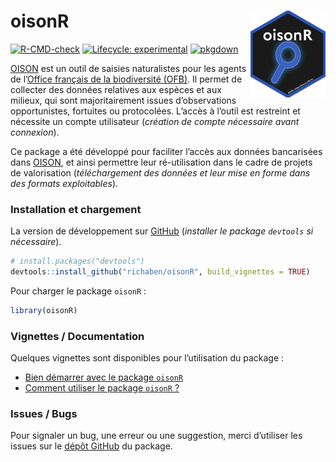
<!-- README.md is generated from README.Rmd. Please edit that file -->

# oisonR <a href="https://richaben.github.io/oisonR/"><img src="man/figures/logo.png" align="right" height="139" alt="oisonR website" /></a>

<!-- badges: start -->

[![R-CMD-check](https://github.com/richaben/oisonR/actions/workflows/R-CMD-check.yaml/badge.svg)](https://github.com/richaben/oisonR/actions/workflows/R-CMD-check.yaml)
[![Lifecycle:
experimental](https://img.shields.io/badge/lifecycle-experimental-orange.svg)](https://lifecycle.r-lib.org/articles/stages.html#experimental)
[![pkgdown](https://github.com/richaben/oisonR/actions/workflows/pkgdown.yaml/badge.svg)](https://github.com/richaben/oisonR/actions/workflows/pkgdown.yaml)
<!-- badges: end -->

[OISON](https://oison.ofb.fr/) est un outil de saisies naturalistes pour
les agents de l’[Office français de la biodiversité
(OFB)](https://www.ofb.gouv.fr/). Il permet de collecter des données
relatives aux espèces et aux milieux, qui sont majoritairement issues
d’observations opportunistes, fortuites ou protocolées. L’accès à
l’outil est restreint et nécessite un compte utilisateur (*création de
compte nécessaire avant connexion*).

Ce package a été développé pour faciliter l’accès aux données
bancarisées dans [OISON](https://oison.ofb.fr/), et ainsi permettre leur
ré-utilisation dans le cadre de projets de valorisation (*téléchargement
des données et leur mise en forme dans des formats exploitables*).

### Installation et chargement

La version de développement sur [GitHub](https://github.com/)
(*installer le package `devtools` si nécessaire*).

``` r
# install.packages("devtools")
devtools::install_github("richaben/oisonR", build_vignettes = TRUE)
```

Pour charger le package `oisonR` :

``` r
library(oisonR)
```

### Vignettes / Documentation

Quelques vignettes sont disponibles pour l’utilisation du package :

- [Bien démarrer avec le package
  `oisonR`](https://richaben.github.io/oisonR/articles/bien-demarrer-avec-oisonR.html)
- [Comment utiliser le package `oisonR`
  ?](https://richaben.github.io/oisonR/articles/comment-utiliser-oisonR.html)

### Issues / Bugs

Pour signaler un bug, une erreur ou une suggestion, merci d’utiliser les
issues sur le [dépôt
GitHub](%22https://github.com/richaben/oisonR/issues%22) du package.
